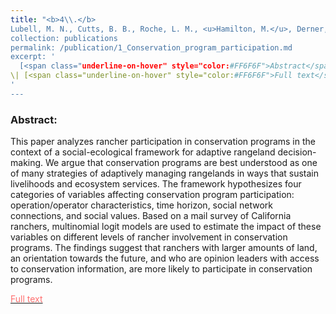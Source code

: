 ```yaml
---
title: "<b>4\\.</b> 
Lubell, M. N., Cutts, B. B., Roche, L. M., <u>Hamilton, M.</u>, Derner, J. D., Kachergis, E., & Tate, K. W. (2013). **Conservation program participation and adaptive rangeland decision-making.** Rangeland Ecology and Management 66(6):609-620.
collection: publications
permalink: /publication/1_Conservation_program_participation.md
excerpt: '
  [<span class="underline-on-hover" style="color:#FF6F6F">Abstract</span>](../publication/4_Structuprint)
\| [<span class="underline-on-hover" style="color:#FF6F6F">Full text</span>](http://www.bioone.org/doi/abs/10.2111/rem-d-13-00025.1)
'
---
```



### Abstract:

This paper analyzes rancher participation in conservation programs in the context of a social-ecological framework for adaptive rangeland decision-making. We argue that conservation programs are best understood as one of many strategies of adaptively managing rangelands in ways that sustain livelihoods and ecosystem services. The framework hypothesizes four categories of variables affecting conservation program participation: operation/operator characteristics, time horizon, social network connections, and social values. Based on a mail survey of California ranchers, multinomial logit models are used to estimate the impact of these variables on different levels of rancher involvement in conservation programs. The findings suggest that ranchers with larger amounts of land, an orientation towards the future, and who are opinion leaders with access to conservation information, are more likely to participate in conservation programs.



[<span class="underline-on-hover" style="color:#FF6F6F">Full text</span>](http://www.bioone.org/doi/abs/10.2111/rem-d-13-00025.1)
